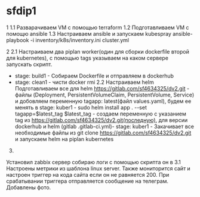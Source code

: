 # sfdip1
1
1.1 Разварачиваем VM с помощью terraform
1.2 Подготавливаем VM с помощю ansible
1.3 Настраиваем ansible и запускаем kubespray ansible-playbook -i inventory/k8s/inventory.ini cluster.yml

2
2.1 Настраиваем два piplan worker(один для сборки dockerfile второй для kubernetes), с помощью tags указываем на каком сервере запускать скрипт. 
- stage: build1 - Cобираем Dockerfile и отправляем в dockerhub
- stage: clean1 - чисти docker rmi
2.2 Настраиваем helm
  Подготавливаем все для helm https://gitlab.com/sf4634325/dv2.git - файлы (Deployment, PersistentVolumeClaim, PersistentVolume, Service)
  и добовляем переменную tagapp: latest(файл values.yaml), будем ее менять в stage: kuber1 - sudo helm install app . --set tagapp=$latest_tag
  $latest_tag - создаем переменную с указанием tag из https://gitlab.com/sf4634325/dv2.git(последную), для версии dockerhub и helm
(gitlab .gitlab-ci.yml)- stage: kuber1 - Закачивает все необходимые файлы из git clone https://gitlab.com/sf4634325/dv2.git и запускаем helm на piplan kubernetes

3.
Установил zabbix сервер собираю логи с помощью скрипта он в 3.1
Настроены метрики из шаблона linux server. Также мониторится сайт и настроен триггер на кода сайта если он не равняется 200. При срабатывании триггера отправляется сообщение на телеграм. Добавлены фото.



